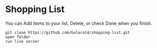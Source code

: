 # Shopping List
You can Add items to your list, Delete, or check Done when you finish.
```
git clone https://github.com/Gulara14/shopping-list.git
open folder 
run live server
